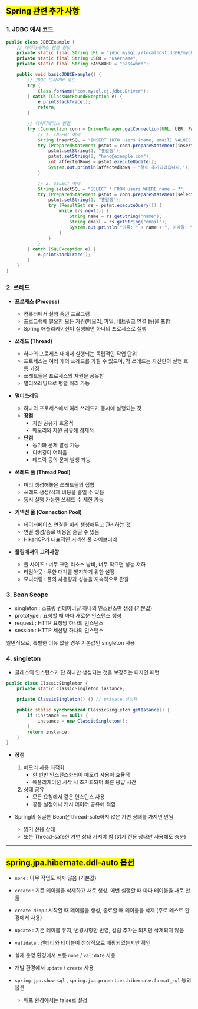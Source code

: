## <mark color="#fbc956">Spring 관련 추가 사항</mark>

### 1. JDBC 예시 코드

```java
public class JDBCExample {
	// 데이터베이스 연결 정보
	private static final String URL = "jdbc:mysql://localhost:3306/mydb";
	private static final String USER = "username";
	private static final String PASSWORD = "password";

	public void basicJDBCExample() {
		// JDBC 드라이버 로드
		try {
			Class.forName("com.mysql.cj.jdbc.Driver");
		} catch (ClassNotFoundException e) {
			e.printStackTrace();
			return;
		}

		// 데이터베이스 연결
		try (Connection conn = DriverManager.getConnection(URL, UER, PASSWORD)) {
			// 1. INSERT 예제
			String insertSQL = "INSERT INTO users (name, email) VALUES (?, ?)";
			try (PreparedStatement pstmt = conn.prepareStatement(insertSQL)) {
				pstmt.setString(1, "홍길동");
				pstmt.setString(2, "hong@example.com");
				int affectedRows = pstmt.executeUpdate();
				System.out.println(affectedRows + "행이 추가되었습니다.");
			}

			// 2. SELECT 예제
			String selectSQL = "SELECT * FROM users WHERE name = ?";
			try (PreparedStatement pstmt = conn.prepareStatement(selectSQL)) {
				pstmt.setString(1, "홍길동");
				try (ResultSet rs = pstmt.executeQuery()) {
					while (rs.next()) {
						String name = rs.getString("name");
						String email = rs.getString("email");
						System.out.println("이름: " + name + ", 이메일: " + email);
					}
				}
			}
		} catch (SQLException e) {
			e.printStackTrace();
		}
	}
}
```

### 2. 쓰레드

- **프로세스 (Process)**

  - 컴퓨터에서 실행 중인 프로그램
  - 프로그램에 필요한 모든 자원(메모리, 파일, 네트워크 연결 등)을 포함
  - Spring 애플리케이션이 실행되면 하나의 프로세스로 실행

- **쓰레드 (Thread)**

  - 하나의 프로세스 내에서 실행되는 독립적인 작업 단위
  - 프로세스는 여러 개의 쓰레드를 가질 수 있으며, 각 쓰레드는 자신만의 실행 흐름 가짐
  - 쓰레드들은 프로세스의 자원을 공유함
  - 멀티쓰레딩으로 병렬 처리 가능

- **멀티쓰레딩**

  - 하나의 프로세스에서 여러 쓰레드가 동시에 실행되는 것
  - **장점**
    - 자원 공유가 효율적
    - 메모리와 자원 공유해 경제적
  - **단점**
    - 동기화 문제 발생 가능
    - 디버깅이 어려움
    - 데드락 등의 문제 발생 가능

- **쓰레드 풀 (Thread Pool)**

  - 미리 생성해놓은 쓰레드들의 집합
  - 쓰레드 생성/삭제 비용을 줄일 수 있음
  - 동시 실행 가능한 쓰레드 수 제한 가능

- **커넥션 풀 (Connection Pool)**

  - 데이터베이스 연결을 미리 생성해두고 관리하는 것
  - 연결 생성/종료 비용을 줄일 수 있음
  - HikariCP가 대표적인 커넥션 풀 라이브러리

- **풀링에서의 고려사항**
  - 풀 사이즈 : 너무 크면 리소스 낭비, 너무 작으면 성능 저하
  - 타임아웃 : 무한 대기를 방지하기 위한 설정
  - 모니터링 : 풀의 사용량과 성능을 지속적으로 관찰

### 3. Bean Scope

- singleton : 스프링 컨테이너달 하나의 인스턴스만 생성 (기본값)
- prototype : 요청할 때 마다 새로운 인스턴스 생성
- request : HTTP 요청당 하나의 인스턴스
- session : HTTP 세션당 하나의 인스턴스

일반적으로, 특별한 이유 없을 경우 기본값인 singleton 사용

### 4. singleton

- 클래스의 인스턴스가 단 하나만 생성되는 것을 보장하는 디자인 패턴

```java
public class ClassicSingleton {
	private static ClassicSingleton instance;

	private ClassicSingleton() {} // private 생성자

	public static synchronized ClassicSingleton getIstance() {
		if (instance == null) {
			instance = new ClassicSingleton();
		}
		return instance;
	}
}
```

- **장점**

  1. 메모리 사용 최적화
     - 한 번만 인스턴스화되어 메모리 사용이 효율적
     - 애플리케이션 시작 시 초기화되어 빠른 응답 시간
  2. 상태 공유
     - 모든 요청에서 같은 인스턴스 사용
     - 공통 설정이나 캐시 데이터 공유에 적합

- Spring의 싱글톤 Bean은 thread-safe하지 않은 가변 상태를 가지면 안됨
  - 읽기 전용 상태
  - 또는 Thread-safe한 가변 상태 가져야 함
    (읽기 전용 상태만 사용해도 충분)

---

## <mark color="#fbc956">spring.jpa.hibernate.ddl-auto 옵션</mark>

- `none` : 아무 작업도 하지 않음 (기본값)
- `create` : 기존 테이블을 삭제하고 새로 생성, 매번 실행할 때 마다 테이블을 새로 만듦
- `create-drop` : 시작할 때 테이블을 생성, 종료할 때 테이블을 삭제 (주로 테스트 환경에서 사용)
- `update` : 기존 테이블 유지, 변경사항만 반영, 컬럼 추가는 되지만 삭제되지 않음
- `validate` : 엔티티와 테이블이 정상적으로 매핑되었는지만 확인

- 실제 운영 환경에서 보통 `none` / `validate` 사용
- 개발 환경에서 `update` / `create` 사용

- `spring.jpa.show-sql` , `spring.jpa.properties.hibernate.format_sql` 등의 옵션
  - 배포 환경에서는 false로 설정
